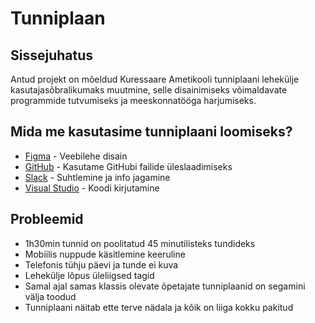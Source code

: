 # Tunniplaan

## Sissejuhatus
Antud projekt on mõeldud Kuressaare Ametikooli tunniplaani lehekülje kasutajasõbralikumaks muutmine, selle disainimiseks võimaldavate programmide tutvumiseks ja meeskonnatööga harjumiseks.

## Mida me kasutasime tunniplaani loomiseks?
* [Figma](https://www.figma.com/) - Veebilehe disain
* [GitHub](https://github.com/) - Kasutame GitHubi failide üleslaadimiseks
* [Slack](https://slack.com/intl/en-ee/) - Suhtlemine ja info jagamine
* [Visual Studio](https://code.visualstudio.com/) - Koodi kirjutamine

## Probleemid
* 1h30min tunnid on poolitatud 45 minutilisteks tundideks
* Mobiilis nuppude käsitlemine keeruline
* Telefonis tühju päevi ja tunde ei kuva
* Lehekülje lõpus üleliigsed tagid
* Samal ajal samas klassis olevate õpetajate tunniplaanid on segamini välja toodud
* Tunniplaani näitab ette terve nädala ja kõik on liiga kokku pakitud
